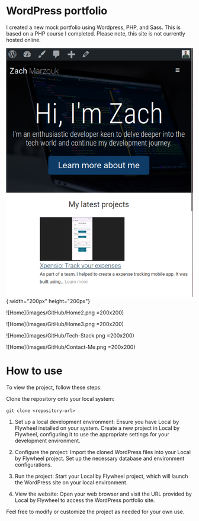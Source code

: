 # WordPress portfolio

I created a new mock portfolio using Wordpress, PHP, and Sass. This is based on a PHP course I completed. Please note, this site is not currently hosted online.

![Home](images/GitHub/Home.png){:width="200px" height="200px"}

![Home](images/GitHub/Home2.png =200x200)

![Home](images/GitHub/Home3.png =200x200)

![Home](images/GitHub/Tech-Stack.png =200x200)

![Home](images/GitHub/Contact-Me.png =200x200)

# How to use

To view the project, follow these steps:

Clone the repository onto your local system:

`git clone <repository-url>`

1. Set up a local development environment:
   Ensure you have Local by Flywheel installed on your system.
   Create a new project in Local by Flywheel, configuring it to use the appropriate settings for your development environment.

2. Configure the project:
   Import the cloned WordPress files into your Local by Flywheel project.
   Set up the necessary database and environment configurations.

3. Run the project:
   Start your Local by Flywheel project, which will launch the WordPress site on your local environment.

4. View the website:
   Open your web browser and visit the URL provided by Local by Flywheel to access the WordPress portfolio site.

Feel free to modify or customize the project as needed for your own use.
